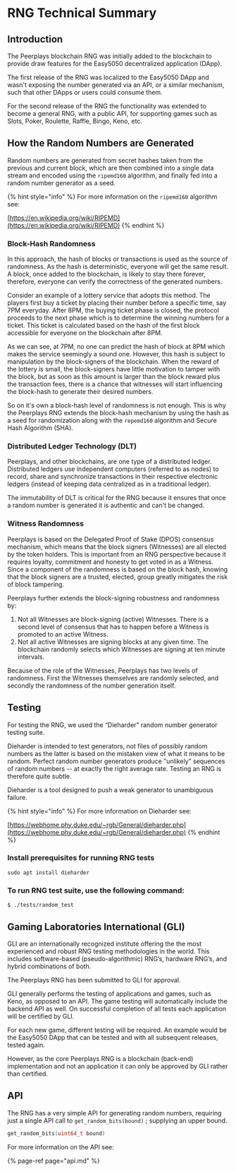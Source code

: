 # RNG Technical Summary

## Introduction <a id="RandomNumberGenerationonPeerplays-howit&apos;sdone?-HowisRNGgenerated"></a>

The Peerplays blockchain RNG was initially added to the blockchain to provide draw features for the Easy5050 decentralized application \(DApp\). 

The first release of the RNG was localized to the Easy5050 DApp and wasn't exposing the number generated via an API, or a similar mechanism, such that other DApps or users could consume them. 

For the second release of the RNG the functionality was extended to become a general RNG, with a public API, for supporting games such as Slots, Poker, Roulette, Raffle, Bingo, Keno, etc.

## How the Random Numbers are Generated <a id="RandomNumberGenerationonPeerplays-howit&apos;sdone?-HowisRNGgenerated"></a>

Random numbers are generated from secret hashes taken from the previous and current block, which are then combined into a single data stream and encoded using the  `ripemd160` algorithm, and finally fed into a random number generator as a seed.

{% hint style="info" %}
For more information on the `ripemd160` algorithm see:

[https://en.wikipedia.org/wiki/RIPEMD](https://en.wikipedia.org/wiki/RIPEMD)
{% endhint %}

### **Block-Hash Randomness**

In this approach, the hash of blocks or transactions is used as the source of randomness. As the hash is deterministic, everyone will get the same result. A block, once added to the blockchain, is likely to stay there forever, therefore, everyone can verify the correctness of the generated numbers.

Consider an example of a lottery service that adopts this method. The players first buy a ticket by placing their number before a specific time, say 7PM everyday. After 8PM, the buying ticket phase is closed, the protocol proceeds to the next phase which is to determine the winning numbers for a ticket. This ticket is calculated based on the hash of the first block accessible for everyone on the blockchain after 8PM. 

As we can see, at 7PM, no one can predict the hash of block at 8PM which makes the service seemingly a sound one. However, this hash is subject to manipulation by the block-signers of the blockchain. When the reward of the lottery is small, the block-signers have little motivation to tamper with the block, but as soon as this amount is larger than the block reward plus the transaction fees, there is a chance that witnesses will start influencing the block-hash to generate their desired numbers. 

So on it's own a block-hash level of randomness is not enough. This is why the Peerplays RNG extends the block-hash mechanism by using the hash as a seed for randomization along with the `repemd160` algorithm and Secure Hash Algorithm \(SHA\).

### Distributed Ledger Technology \(DLT\)

Peerplays, and other blockchains, are one type of a distributed ledger. Distributed ledgers use independent computers \(referred to as nodes\) to record, share and synchronize transactions in their respective electronic ledgers \(instead of keeping data centralized as in a traditional ledger\). 

The immutability of DLT is critical for the RNG because it ensures that once a random number is generated it is authentic and can't be changed.

### Witness Randomness

Peerplays is based on the Delegated Proof of Stake \(DPOS\) consensus mechanism, which means that the block signers \(Witnesses\) are all elected by the token holders. This is important from an RNG perspective because it requires loyalty, commitment and honesty to get voted in as a Witness. Since a component of the randomness is based on the block hash, knowing that the block signers are a trusted, elected, group greatly mitigates the risk of block tampering.

Peerplays further extends the block-signing robustness and randomness by:

1. Not all Witnesses are block-signing \(active\) Witnesses. There is a second level of consensus that has to happen before a Witness is promoted to an active Witness.
2. Not all active Witnesses are signing blocks at any given time. The blockchain randomly selects which Witnesses are signing at ten minute intervals.

Because of the role of the Witnesses, Peerplays has two levels of randomness. First the Witnesses themselves are randomly selected, and secondly the randomness of the number generation itself. 

## Testing

For testing the RNG, we used the “Dieharder” random number generator testing suite.

Dieharder is intended to test generators, not files of possibly random numbers as the latter is based on the mistaken view of what it means to be random. Perfect random number generators produce "unlikely" sequences of random numbers -- at exactly the right average rate. Testing an RNG is therefore quite subtle.

Dieharder is a tool designed to push a weak generator to unambiguous failure.

{% hint style="info" %}
For more information on Dieharder see:

[https://webhome.phy.duke.edu/~rgb/General/dieharder.php](https://webhome.phy.duke.edu/~rgb/General/dieharder.php)
{% endhint %}

### Install prerequisites for running RNG tests

```text
sudo apt install dieharder
```

### To run RNG test suite, use the following command: <a id="RandomNumberGenerationonPeerplays-howit&apos;sdone?-TorunRNGtestsuite,usethefollowingcommand:"></a>

```text
$ ./tests/random_test 
```

## Gaming Laboratories International \(GLI\)

GLI are an internationally recognized institute offering the the most experienced and robust RNG testing methodologies in the world. This includes software-based \(pseudo-algorithmic\) RNG’s, hardware RNG’s, and hybrid combinations of both.

The Peerplays RNG has been submitted to GLI for approval.

GLI generally performs the testing of applications and games, such as Keno, as opposed to an API. The game testing will automatically include the backend API as well. On successful completion of all tests each application will be certified by GLI.

For each new game, different testing will be required. An example would be the Easy5050 DApp that can be tested and with all subsequent releases, tested again.

However, as the core Peerplays RNG is a blockchain \(back-end\) implementation and not an application it can only be approved by GLI rather than certified.

## API

The RNG has a very simple API for generating random numbers,  requiring just a single API call to `get_random_bits(bound)` ; supplying an upper bound.

```cpp
get_random_bits(uint64_t bound) 
```

For more information on the API see:

{% page-ref page="api.md" %}

